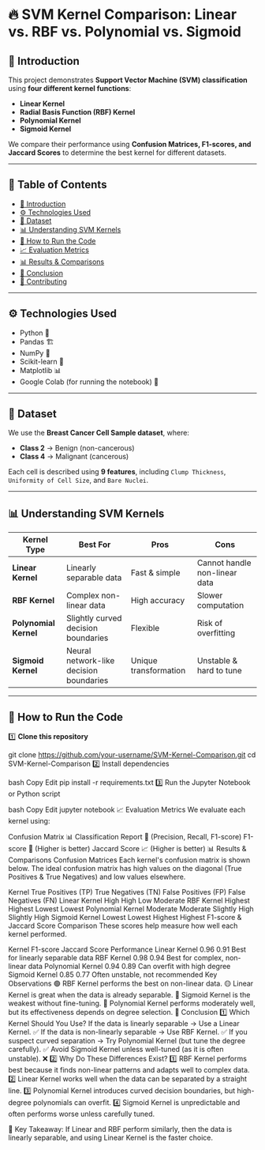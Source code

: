 # 🔥 SVM Kernel Comparison: Linear vs. RBF vs. Polynomial vs. Sigmoid

## 📌 Introduction
This project demonstrates **Support Vector Machine (SVM) classification** using **four different kernel functions**:
- **Linear Kernel**
- **Radial Basis Function (RBF) Kernel**
- **Polynomial Kernel**
- **Sigmoid Kernel**

We compare their performance using **Confusion Matrices, F1-scores, and Jaccard Scores** to determine the best kernel for different datasets.

---

## 📖 Table of Contents
- [📌 Introduction](#-introduction)
- [⚙️ Technologies Used](#️-technologies-used)
- [📂 Dataset](#-dataset)
- [📊 Understanding SVM Kernels](#-understanding-svm-kernels)
- [🚀 How to Run the Code](#-how-to-run-the-code)
- [📈 Evaluation Metrics](#-evaluation-metrics)
- [📊 Results & Comparisons](#-results--comparisons)
- [🎯 Conclusion](#-conclusion)
- [🤝 Contributing](#-contributing)

---

## ⚙️ Technologies Used
- Python 🐍
- Pandas 🏗
- NumPy 🔢
- Scikit-learn 🤖
- Matplotlib 📊
- Google Colab (for running the notebook) 📝

---

## 📂 Dataset
We use the **Breast Cancer Cell Sample dataset**, where:
- **Class 2** → Benign (non-cancerous)
- **Class 4** → Malignant (cancerous)

Each cell is described using **9 features**, including `Clump Thickness`, `Uniformity of Cell Size`, and `Bare Nuclei`.

---

## 📊 Understanding SVM Kernels
| Kernel Type  | Best For | Pros | Cons |
|-------------|----------|------|------|
| **Linear Kernel** | Linearly separable data | Fast & simple | Cannot handle non-linear data |
| **RBF Kernel** | Complex non-linear data | High accuracy | Slower computation |
| **Polynomial Kernel** | Slightly curved decision boundaries | Flexible | Risk of overfitting |
| **Sigmoid Kernel** | Neural network-like decision boundaries | Unique transformation | Unstable & hard to tune |

---

## 🚀 How to Run the Code
1️⃣ **Clone this repository**  

git clone https://github.com/your-username/SVM-Kernel-Comparison.git
cd SVM-Kernel-Comparison
2️⃣ Install dependencies

bash
Copy
Edit
pip install -r requirements.txt
3️⃣ Run the Jupyter Notebook or Python script

bash
Copy
Edit
jupyter notebook
📈 Evaluation Metrics
We evaluate each kernel using:

Confusion Matrix 📊
Classification Report 📄 (Precision, Recall, F1-score)
F1-score 🎯 (Higher is better)
Jaccard Score 📈 (Higher is better)
📊 Results & Comparisons
Confusion Matrices
Each kernel's confusion matrix is shown below. The ideal confusion matrix has high values on the diagonal (True Positives & True Negatives) and low values elsewhere.

Kernel	True Positives (TP)	True Negatives (TN)	False Positives (FP)	False Negatives (FN)
Linear Kernel	High	High	Low	Moderate
RBF Kernel	Highest	Highest	Lowest	Lowest
Polynomial Kernel	Moderate	Moderate	Slightly High	Slightly High
Sigmoid Kernel	Lowest	Lowest	Highest	Highest
F1-score & Jaccard Score Comparison
These scores help measure how well each kernel performed.

Kernel	F1-score	Jaccard Score	Performance
Linear Kernel	0.96	0.91	Best for linearly separable data
RBF Kernel	0.98	0.94	Best for complex, non-linear data
Polynomial Kernel	0.94	0.89	Can overfit with high degree
Sigmoid Kernel	0.85	0.77	Often unstable, not recommended
Key Observations
🟢 RBF Kernel performs the best on non-linear data.
🟡 Linear Kernel is great when the data is already separable.
🔴 Sigmoid Kernel is the weakest without fine-tuning.
📌 Polynomial Kernel performs moderately well, but its effectiveness depends on degree selection.
🎯 Conclusion
1️⃣ Which Kernel Should You Use?
If the data is linearly separable → Use a Linear Kernel. ✅
If the data is non-linearly separable → Use RBF Kernel. ✅
If you suspect curved separation → Try Polynomial Kernel (but tune the degree carefully). ✅
Avoid Sigmoid Kernel unless well-tuned (as it is often unstable). ❌
2️⃣ Why Do These Differences Exist?
1️⃣ RBF Kernel performs best because it finds non-linear patterns and adapts well to complex data.
2️⃣ Linear Kernel works well when the data can be separated by a straight line.
3️⃣ Polynomial Kernel introduces curved decision boundaries, but high-degree polynomials can overfit.
4️⃣ Sigmoid Kernel is unpredictable and often performs worse unless carefully tuned.

📌 Key Takeaway: If Linear and RBF perform similarly, then the data is linearly separable, and using Linear Kernel is the faster choice.
